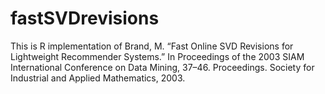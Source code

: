 # fastSVDrevisions
This is R implementation of Brand, M. “Fast Online SVD Revisions for Lightweight Recommender Systems.” In Proceedings of the 2003 SIAM International Conference on Data Mining, 37–46. Proceedings. Society for Industrial and Applied Mathematics, 2003.
